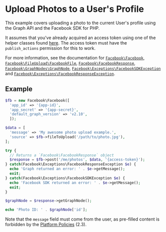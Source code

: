 # Upload Photos to a User's Profile

This example covers uploading a photo to the current User's profile using the Graph API and the Facebook SDK for PHP.

It assumes that you've already acquired an access token using one of the helper classes found [here](../reference.md).  The access token must have the `publish_actions` permission for this to work.

For more information, see the documentation for [`Facebook\Facebook`](../reference/Facebook.md), [`Facebook\FileUpload\FacebookFile`](../reference/FacebookFile.md), [`Facebook\FacebookResponse`](../reference/FacebookResponse.md), [`Facebook\GraphNodes\GraphNode`](../reference/GraphNode.md), [`Facebook\Exceptions\FacebookSDKException`](../reference/FacebookSDKException.md) and [`Facebook\Exceptions\FacebookResponseException`](../reference/FacebookResponseException.md).

## Example

```php
$fb = new Facebook\Facebook([
  'app_id' => '{app-id}',
  'app_secret' => '{app-secret}',
  'default_graph_version' => 'v2.10',
  ]);

$data = [
  'message' => 'My awesome photo upload example.',
  'source' => $fb->fileToUpload('/path/to/photo.jpg'),
];

try {
  // Returns a `Facebook\FacebookResponse` object
  $response = $fb->post('/me/photos', $data, '{access-token}');
} catch(Facebook\Exceptions\FacebookResponseException $e) {
  echo 'Graph returned an error: ' . $e->getMessage();
  exit;
} catch(Facebook\Exceptions\FacebookSDKException $e) {
  echo 'Facebook SDK returned an error: ' . $e->getMessage();
  exit;
}

$graphNode = $response->getGraphNode();

echo 'Photo ID: ' . $graphNode['id'];
```

Note that the `message` field must come from the user, as pre-filled content is forbidden by the [Platform Policies](https://developers.intern.facebook.com/policy/#control) (2.3).
